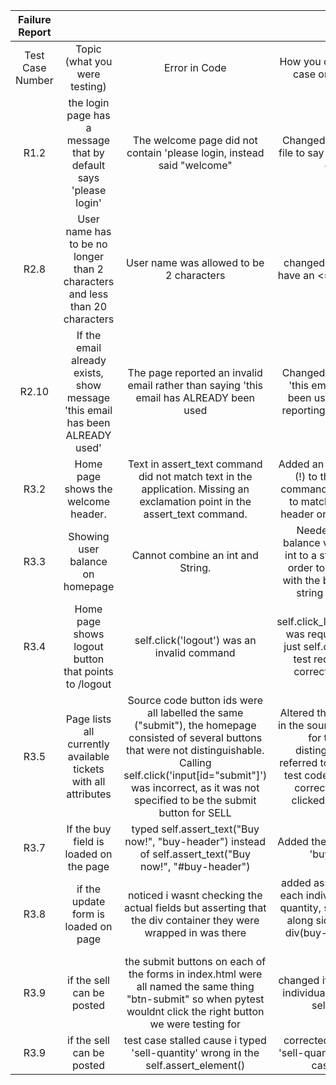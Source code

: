 |  Failure Report  |                                                                              |                                                                                                                                                                                                                                                         |                                                                                                                                                                                              |
|:----------------:|:----------------------------------------------------------------------------:|:-------------------------------------------------------------------------------------------------------------------------------------------------------------------------------------------------------------------------------------------------------:|:--------------------------------------------------------------------------------------------------------------------------------------------------------------------------------------------:|
| Test Case Number | Topic (what you were testing)                                                | Error in Code                                                                                                                                                                                                                                           | How you changed the test case or source code                                                                                                                                                 |
| R1.2             | the login page has a message that by default says 'please login'             | The welcome page did not contain 'please login, instead said "welcome"                                                                                                                                                                                  | Changed the frontend.py file to say 'please login' by default                                                                                                                                |
| R2.8             | User name has to be no longer than 2 characters and less than 20 characters  | User name was allowed to be 2 characters                                                                                                                                                                                                                | changed the code to not have an <= instead just a <                                                                                                                                          |
| R2.10            | If the email already exists, show message 'this email has been ALREADY used' | The page reported an invalid email rather than saying 'this email has ALREADY been used                                                                                                                                                                 | Changed the code to say 'this email has already been used' rather than reporting an invalid email                                                                                            |
| R3.2             | Home page shows the welcome header.                                          | Text in assert_text command did not match text in the application. Missing an exclamation point in the assert_text command.                                                                                                                             | Added an exlamation point (!) to the assert text command in the test case to match the welcome header on the homepage.                                                                       |
| R3.3             | Showing user balance on homepage                                             | Cannot combine an int and String.                                                                                                                                                                                                                       | Needed to cast the balance variable from an int to a string variable in order to concatenate it with the beginning of the string ("Balance: ")                                               |
| R3.4             | Home page shows logout button that points to /logout                         | self.click('logout') was an invalid command                                                                                                                                                                                                             | self.click_link_text('logout') was required instead of just self.click, in order to test requirement 3.4 correctly and logout                                                                |
| R3.5             | Page lists all currently available tickets with all attributes               | Source code button ids were all labelled the same ("submit"), the homepage consisted of several buttons that were not distinguishable. Calling self.click('input[id="submit"]') was incorrect, as it was not specified to be the submit button for SELL | Altered the id's of buttons in the source code in order for them to be distinguishable and referred to correctly in the test code. Allows for the correct button to be clicked when testing. |
| R3.7             | If the buy field is loaded on the page                                       | typed self.assert_text("Buy now!", "buy-header") instead of self.assert_text("Buy now!", "#buy-header")                                                                                                                                                 | Added the '#' infront of the 'buy-header'                                                                                                                                                    |
| R3.8             | if the update form is loaded on page                                         | noticed i wasnt checking the actual fields but asserting that the div container they were wrapped in was there                                                                                                                                          | added assert_element for each individual field(buy-quantity, sell.quanitty etc) along side the wrapper div(buy-form sell-form etc..)                                                         |
| R3.9             | if the sell can be posted                                                    | the submit buttons on each of the forms in index.html were all named the same thing "btn-submit" so when pytest wouldnt click the right button we were testing for                                                                                      | changed it so they were all individually named "btn-sell-submit"                                                                                                                             |
| R3.9             | if the sell can be posted                                                    | test case stalled cause i typed 'sell-quantity' wrong in the self.assert_element()                                                                                                                                                                      | corrected the spelling of 'sell-quantity' and the test case passed                                                                                                                           |
